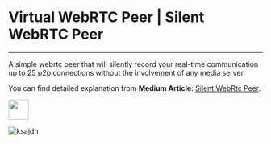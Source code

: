 # Virtual WebRTC Peer | Silent WebRTC Peer

----

A simple webrtc peer that will silently record your real-time communication up to 25 p2p connections without the involvement of any media server.

You can find detailed explanation from **Medium Article**: [Silent WebRtc Peer](https://medium.com/@BeingOttoman/virtual-webrtc-peer-webrtc-audio-video-screen-recording-without-media-server-a0a977026ec9).



<img src="https://miro.medium.com/max/875/1*TPTqsBm3zXS8TP6Z3UlvTw.gif" width="40" height="40" />



![ksajdn](https://miro.medium.com/max/875/1*TPTqsBm3zXS8TP6Z3UlvTw.gif)
